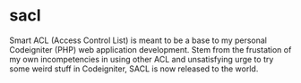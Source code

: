 sacl
====

Smart ACL (Access Control List) is meant to be a base to my personal Codeigniter (PHP) web application development. Stem from the frustation of my own incompetencies in using other ACL and unsatisfying urge to try some weird stuff in Codeigniter, SACL is now released to the world.